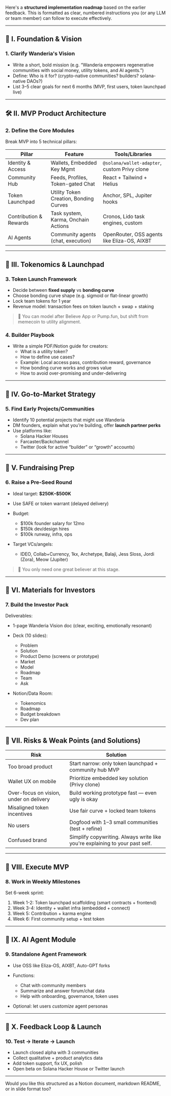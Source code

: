 Here's a **structured implementation roadmap** based on the earlier feedback. This is formatted as clear, numbered instructions you (or any LLM or team member) can follow to execute effectively.

---

## 🧱 I. Foundation & Vision

### 1. **Clarify Wanderia's Vision**

- Write a short, bold mission (e.g. “Wanderia empowers regenerative communities with social money, utility tokens, and AI agents.”)
- Define: Who is it for? (crypto-native communities? builders? solana-native DAOs?)
- List 3–5 clear goals for next 6 months (MVP, first users, token launchpad live)

---

## 🛠 II. MVP Product Architecture

### 2. **Define the Core Modules**

Break MVP into 5 technical pillars:

| Pillar                 | Feature                                | Tools/Libraries                              |
| ---------------------- | -------------------------------------- | -------------------------------------------- |
| Identity & Access      | Wallets, Embedded Key Mgmt             | `@solana/wallet-adapter`, custom Privy clone |
| Community Hub          | Feeds, Profiles, Token-gated Chat      | React + Tailwind + Helius                    |
| Token Launchpad        | Utility Token Creation, Bonding Curves | Anchor, SPL, Jupiter hooks                   |
| Contribution & Rewards | Task system, Karma, Onchain Actions    | Cronos, Lido task engines, custom            |
| AI Agents              | Community agents (chat, execution)     | OpenRouter, OSS agents like Eliza-OS, AIXBT  |

---

## 🔁 III. Tokenomics & Launchpad

### 3. **Token Launch Framework**

- Decide between **fixed supply** vs **bonding curve**
- Choose bonding curve shape (e.g. sigmoid or flat-linear growth)
- Lock team tokens for 1 year
- Revenue model: transaction fees on token launch + swap + staking

> 📘 You can model after Believe App or Pump.fun, but shift from memecoin to utility alignment.

### 4. **Builder Playbook**

- Write a simple PDF/Notion guide for creators:
  - What is a utility token?
  - How to define use cases?
  - Example: Local access pass, contribution reward, governance
  - How bonding curve works and grows value
  - How to avoid over-promising and under-delivering

---

## 📣 IV. Go-to-Market Strategy

### 5. **Find Early Projects/Communities**

- Identify 10 potential projects that might use Wanderia
- DM founders, explain what you’re building, offer **launch partner perks**
- Use platforms like:
  - Solana Hacker Houses
  - Farcaster/Backchannel
  - Twitter (look for active “builder” or “growth” accounts)

---

## 💸 V. Fundraising Prep

### 6. **Raise a Pre-Seed Round**

- Ideal target: **\$250K–\$500K**
- Use SAFE or token warrant (delayed delivery)
- Budget:
  - \$100k founder salary for 12mo
  - \$150k dev/design hires
  - \$100k runway, infra, ops

- Target VCs/angels:
  - IDEO, Collab+Currency, 1kx, Archetype, Balaji, Jess Sloss, Jordi (Zora), Meow (Jupiter)

> 🎯 You only need one great believer at this stage.

---

## 📄 VI. Materials for Investors

### 7. **Build the Investor Pack**

Deliverables:

- 1-page Wanderia Vision doc (clear, exciting, emotionally resonant)
- Deck (10 slides):
  - Problem
  - Solution
  - Product Demo (screens or prototype)
  - Market
  - Model
  - Roadmap
  - Team
  - Ask

- Notion/Data Room:
  - Tokenomics
  - Roadmap
  - Budget breakdown
  - Dev plan

---

## 🔎 VII. Risks & Weak Points (and Solutions)

| Risk                                    | Solution                                                                     |
| --------------------------------------- | ---------------------------------------------------------------------------- |
| Too broad product                       | Start narrow: only token launchpad + community hub MVP                       |
| Wallet UX on mobile                     | Prioritize embedded key solution (Privy clone)                               |
| Over-focus on vision, under on delivery | Build working prototype fast — even ugly is okay                             |
| Misaligned token incentives             | Use fair curve + locked team tokens                                          |
| No users                                | Dogfood with 1–3 small communities (test + refine)                           |
| Confused brand                          | Simplify copywriting. Always write like you're explaining to your past self. |

---

## 🧪 VIII. Execute MVP

### 8. **Work in Weekly Milestones**

Set 6-week sprint:

1. Week 1-2: Token launchpad scaffolding (smart contracts + frontend)
2. Week 3-4: Identity + wallet infra (embedded + connect)
3. Week 5: Contribution + karma engine
4. Week 6: First community setup + test token

---

## 🧬 IX. AI Agent Module

### 9. **Standalone Agent Framework**

- Use OSS like Eliza-OS, AIXBT, Auto-GPT forks
- Functions:
  - Chat with community members
  - Summarize and answer forum/chat data
  - Help with onboarding, governance, token uses

- Optional: let users _customize_ agent personas

---

## 🔁 X. Feedback Loop & Launch

### 10. **Test → Iterate → Launch**

- Launch closed alpha with 3 communities
- Collect qualitative + product analytics data
- Add token support, fix UX, polish
- Open beta on Solana Hacker House or Twitter launch

---

Would you like this structured as a Notion document, markdown README, or in slide format too?
